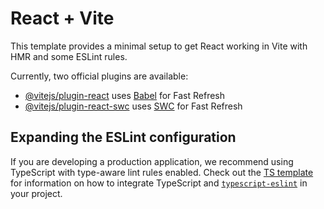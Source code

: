 # React + Vite

This template provides a minimal setup to get React working in Vite with HMR and some ESLint rules.

Currently, two official plugins are available:

- [@vitejs/plugin-react](https://github.com/vitejs/vite-plugin-react/blob/main/packages/plugin-react) uses [Babel](https://babeljs.io/) for Fast Refresh
- [@vitejs/plugin-react-swc](https://github.com/vitejs/vite-plugin-react/blob/main/packages/plugin-react-swc) uses [SWC](https://swc.rs/) for Fast Refresh

## Expanding the ESLint configuration

If you are developing a production application, we recommend using TypeScript with type-aware lint rules enabled. Check out the [TS template](https://github.com/vitejs/vite/tree/main/packages/create-vite/template-react-ts) for information on how to integrate TypeScript and [`typescript-eslint`](https://typescript-eslint.io) in your project.


<!-- 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 -->



<!-- // import {  InferenceClient } from '@huggingface/inference'

// const SYSTEM_PROMPT = `
// You are an assistant that receives a list of ingredients that a user has and suggests a recipe they could make with some or all of those ingredients. You don't need to use every ingredient they mention in your recipe. The recipe can include additional ingredients they didn't mention, but try not to include too many extra ingredients. Format your response in markdown to make it easier to render to a web page
// `
// const client = new InferenceClient(import.meta.env.VITE_HF_ACCESS_TOKEN);

// export async function getRecipeFromMistral(ingredientsArr) {
//     const ingredientsString = ingredientsArr.join(", ")
//     try {
//         const response = await client.chatCompletion({
//             model: "deepseek-ai/DeepSeek-V3-0324",
//             messages: [
//                 { role: "system", content: SYSTEM_PROMPT },
//                 { role: "user", content: `I have ${ingredientsString}. Please give me a recipe you'd recommend I make!` },
//             ],
//             max_tokens: 1024,
//         })
//         return response.choices[0].message.content
//     } catch (err) {
//         console.error(err.message)
//     }
// } -->

<!-- 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 -->